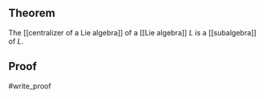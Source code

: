 ## Theorem
The [[centralizer of a Lie algebra]] of a [[Lie algebra]] $L$ is a [[subalgebra]] of $L$. 
## Proof
#write_proof 